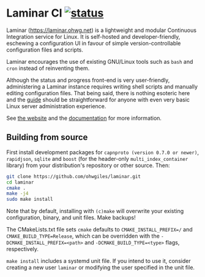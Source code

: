 # Laminar CI [![status](https://ci.ohwg.net/badge/laminar.svg)](https://ci.ohwg.net/jobs/laminar)

Laminar (https://laminar.ohwg.net) is a lightweight and modular Continuous Integration service for Linux. It is self-hosted and developer-friendly, eschewing a configuration UI in favour of simple version-controllable configuration files and scripts.

Laminar encourages the use of existing GNU/Linux tools such as `bash` and `cron` instead of reinventing them.

Although the status and progress front-end is very user-friendly, administering a Laminar instance requires writing shell scripts and manually editing configuration files. That being said, there is nothing esoteric here and the [guide](http://laminar.ohwg.net/docs.html) should be straightforward for anyone with even very basic Linux server administration experience.

See [the website](https://laminar.ohwg.net) and the [documentation](https://laminar.ohwg.net/docs.html) for more information.

## Building from source

First install development packages for `capnproto (version 0.7.0 or newer)`, `rapidjson`, `sqlite` and `boost` (for the header-only `multi_index_container` library) from your distribution's repository or other source. Then:

```bash
git clone https://github.com/ohwgiles/laminar.git
cd laminar
cmake .
make -j4
sudo make install
```
Note that by default, installing with `(c)make` will overwrite your existing configuration, binary, and unit files. Make backups!

The CMakeLists.txt file sets `cmake` defaults to `CMAKE_INSTALL_PREFIX=/` and `CMAKE_BUILD_TYPE=Release`, which can be overridden with the `-DCMAKE_INSTALL_PREFIX=<path>` and `-DCMAKE_BUILD_TYPE=<type>` flags, respectively.

`make install` includes a systemd unit file. If you intend to use it, consider creating a new user `laminar` or modifying the user specified in the unit file.

